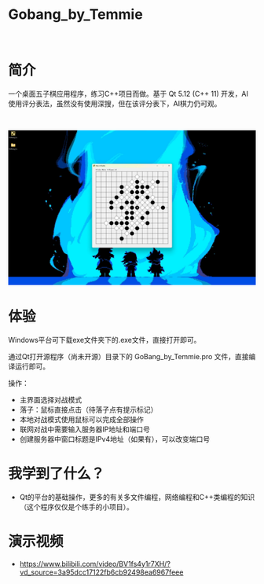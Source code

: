 # Gobang_by_Temmie


<br>


# 简介

一个桌面五子棋应用程序，练习C++项目而做。基于 Qt 5.12 (C++ 11) 开发，AI 使用评分表法，虽然没有使用深搜，但在该评分表下，AI棋力仍可观。


<br>

![截图](./images/main.png)

# 体验

Windows平台可下载exe文件夹下的.exe文件，直接打开即可。

通过Qt打开源程序（尚未开源）目录下的 GoBang_by_Temmie.pro 文件，直接编译运行即可。

操作：
- 主界面选择对战模式
- 落子：鼠标直接点击（待落子点有提示标记）
- 本地对战模式使用鼠标可以完成全部操作
- 联网对战中需要输入服务器IP地址和端口号
- 创建服务器中窗口标题是IPv4地址（如果有），可以改变端口号

# 我学到了什么？

- Qt的平台的基础操作，更多的有关多文件编程，网络编程和C++类编程的知识（这个程序仅仅是个练手的小项目）。

# 演示视频

- https://www.bilibili.com/video/BV1fs4y1r7XH/?vd_source=3a95dcc17122fb6cb92498ea6967feee
